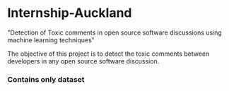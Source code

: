# Internship-Auckland
"Detection of Toxic comments in open source software discussions using machine learning techniques"

The objective of this project is to detect the toxic comments between developers in any open source software discussion. 



### Contains only dataset
